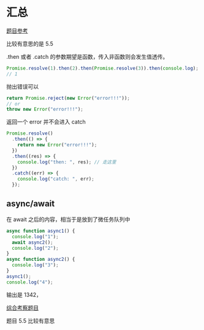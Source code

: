 # 汇总

[题目参考](https://juejin.cn/post/6844904077537574919)

比较有意思的是 5.5

.then 或者 .catch 的参数期望是函数，传入非函数则会发生值透传。

```js
Promise.resolve(1).then(2).then(Promise.resolve(3)).then(console.log);
// 1
```

抛出错误可以

```js
return Promise.reject(new Error("error!!!"));
// or
throw new Error("error!!!");
```

返回一个 error 并不会进入 catch

```js
Promise.resolve()
  .then(() => {
    return new Error("error!!!");
  })
  .then((res) => {
    console.log("then: ", res); // 走这里
  })
  .catch((err) => {
    console.log("catch: ", err);
  });
```

## async/await

在 await 之后的内容，相当于是放到了微任务队列中

```js
async function async1() {
  console.log("1");
  await async2();
  console.log("2");
}
async function async2() {
  console.log("3");
}
async1();
console.log("4");
```

输出是 1342，

[综合考察题目](https://juejin.cn/post/6844904077537574919#heading-33)

题目 5.5 比较有意思
